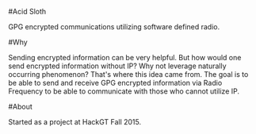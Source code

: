 #Acid Sloth

GPG encrypted communications utilizing software defined radio.

#Why

Sending encrypted information can be very helpful.  But how would one send encrypted information without IP?  Why not leverage naturally occurring phenomenon?  That's where this idea came from. The goal is to be able to send and receive GPG encrypted information via Radio Frequency to be able to communicate with those who cannot utilize IP.  

#About

Started as a project at HackGT Fall 2015.

